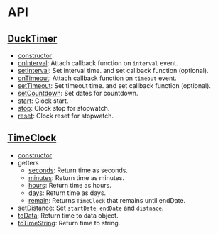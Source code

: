 # API

## [DuckTimer](duck-timer.md)
- [constructor](duck-timer.md#constructor)
- [onInterval](duck-timer.md#oninterval): Attach callback function on `interval` event.
- [setInterval](duck-timer.md#oninterval): Set interval time. and set callback function (optional).
- [onTimeout](duck-timer.md#ontimeout): Attach callback function on `timeout` event.
- [setTimeout](duck-timer.md#settimeout): Set timeout time. and set callback function (optional).
- [setCountdown](duck-timer.md#setcountdown): Set dates for countdown.
- [start](duck-timer.md#start): Clock start.
- [stop](duck-timer.md#stop): Clock stop for stopwatch.
- [reset](duck-timer.md#reset): Clock reset for stopwatch.

## [TimeClock](time-clock.md)
- [constructor](time-clock.md#constructor)
- getters
  - [seconds](time-clock.md#seconds): Return time as seconds.
  - [minutes](time-clock.md#minutes): Return time as minutes.
  - [hours](time-clock.md#hours): Return time as hours.
  - [days](time-clock.md#days): Return time as days.
  - [remain](time-clock.md#remain): Returns `TimeClock` that remains until endDate.
- [setDistance](time-clock.md#setdistance): Set `startDate`, `endDate` and `distnace`.
- [toData](time-clock.md#todata): Return time to data object.
- [toTimeString](time-clock#totimestring): Return time to string.
